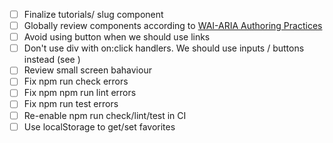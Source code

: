 - [ ] Finalize tutorials/ slug component
- [ ] Globally review components according to [WAI-ARIA Authoring Practices](https://w3c.github.io/aria-practices/)
- [ ] Avoid using button when we should use links
- [ ] Don't use div with on:click handlers. We should use inputs / buttons instead (see )
- [ ] Review small screen bahaviour
- [ ] Fix npm run check errors
- [ ] Fix npm npm run lint errors
- [ ] Fix npm run test errors
- [ ] Re-enable npm run check/lint/test in CI
- [ ] Use localStorage to get/set favorites
